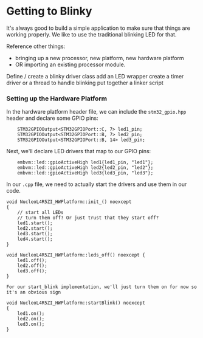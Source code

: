 # Getting to Blinky

It's always good to build a simple application to make sure that things are working properly. We like to use the traditional blinking LED for that.

Reference other things:

- bringing up a new processor, new platform, new hardware platform
- OR importing an existing processor module.


Define / create a blinky driver class
add an LED wrapper
create a timer driver or a thread to handle blinking
put together a linker script



### Setting up the Hardware Platform

In the hardware platform header file, we can include the `stm32_gpio.hpp` header and declare some GPIO pins:
    
```
    STM32GPIOOutput<STM32GPIOPort::C, 7> led1_pin;
    STM32GPIOOutput<STM32GPIOPort::B, 7> led2_pin;
    STM32GPIOOutput<STM32GPIOPort::B, 14> led3_pin;
```

Next, we'll declare LED drivers that map to our GPIO pins:

```
    embvm::led::gpioActiveHigh led1{led1_pin, "led1"};
    embvm::led::gpioActiveHigh led2{led2_pin, "led2"};
    embvm::led::gpioActiveHigh led3{led3_pin, "led3"};
```

In our `.cpp` file, we need to actually start the drivers and use them in our code.

```
void NucleoL4R5ZI_HWPlatform::init_() noexcept
{
    // start all LEDs
    // turn them off? Or just trust that they start off?
    led1.start();
    led2.start();
    led3.start();
    led4.start();
}

void NucleoL4R5ZI_HWPlatform::leds_off() noexcept {
    led1.off();
    led2.off();
    led3.off();
}

For our start_blink implementation, we'll just turn them on for now so it's an obvious sign

void NucleoL4R5ZI_HWPlatform::startBlink() noexcept
{
    led1.on();
    led2.on();
    led3.on();
}
```
